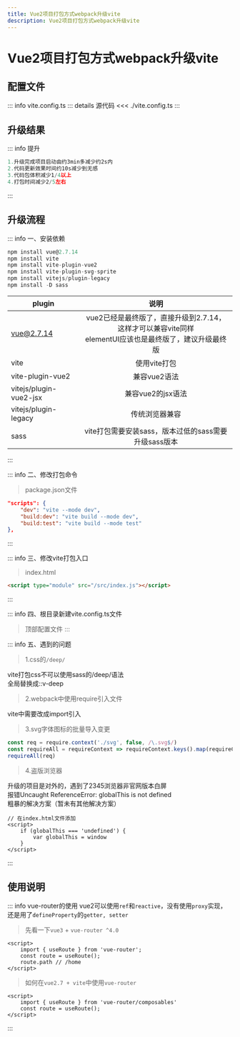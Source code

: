 ```yaml
---
title: Vue2项目打包方式webpack升级vite
description: Vue2项目打包方式webpack升级vite
---
```


# Vue2项目打包方式webpack升级vite

## 配置文件

::: info vite.config.ts
::: details 源代码
<<< ./vite.config.ts
:::

## 升级结果

::: info 提升
```js
1.升级完成项目启动由约3min多减少约2s内
2.代码更新效果时间约10s减少到无感
3.代码包体积减少1/4以上
4.打包时间减少2/5左右
```
:::

## 升级流程

::: info 一、安装依赖
```js
npm install vue@2.7.14
npm install vite
npm install vite-plugin-vue2
npm install vite-plugin-svg-sprite
npm install vitejs/plugin-legacy
npm install -D sass
```

| plugin        | 说明  |
| ------------- |:-------------:|
| vue@2.7.14      | vue2已经是最终版了，直接升级到2.7.14，这样才可以兼容vite同样<br />elementUI应该也是最终版了，建议升级最终版 |
| vite     | 使用vite打包 |
| vite-plugin-vue2     | 兼容vue2语法 |
| vitejs/plugin-vue2-jsx     | 兼容vue2的jsx语法 |
| vitejs/plugin-legacy     | 传统浏览器兼容 |
| sass     | vite打包需要安装sass，版本过低的sass需要升级sass版本 |
:::

::: info 二、修改打包命令
> package.json文件
```json
"scripts": {
    "dev": "vite --mode dev",
    "build:dev": "vite build --mode dev",
    "build:test": "vite build --mode test"
},
```
:::

::: info 三、修改vite打包入口
> index.html
```html
<script type="module" src="/src/index.js"></script>
```
:::

::: info 四、根目录新建vite.config.ts文件
> 顶部配置文件
:::

::: info 五、遇到的问题
> 1.css的`/deep/`
<div>vite打包css不可以使用sass的/deep/语法</div>
<div>全局替换成<span class="cp-span">::v-deep</span></div>

> 2.webpack中使用require引入文件
<div>vite中需要改成<span class="cp-span">import</span>引入</div>

> 3.svg字体图标的批量导入变更
```js
const req = require.context('./svg', false, /\.svg$/)
const requireAll = requireContext => requireContext.keys().map(requireContext)
requireAll(req)
```

> 4.盗版浏览器
<div>升级的项目是对外的，遇到了<span class="cp-span">2345浏览器非官网版本</span>白屏</div>
<div>报错<span class="cp-span-warn">Uncaught ReferenceError: globalThis is not defined</span></div>
<div>粗暴的解决方案（暂未有其他解决方案）</div>

```js-vue
// 在index.html文件添加
<script>
    if (globalThis === 'undefined') {
        var globalThis = window
    }
</script>
```
:::


## 使用说明
::: info vue-router的使用
vue2可以使用`ref`和`reactive`，没有使用`proxy`实现，还是用了`defineProperty`的`getter, setter`
> 先看一下`vue3` + `vue-router ^4.0`
```js-vue{2}
<script>
    import { useRoute } from 'vue-router';
    const route = useRoute();
    route.path // /home
</script>
```
> 如何在`vue2.7 + vite`中使用`vue-router`
```js-vue{2}
<script>
    import { useRoute } from 'vue-router/composables'
    const route = useRoute();
</script>
```
:::